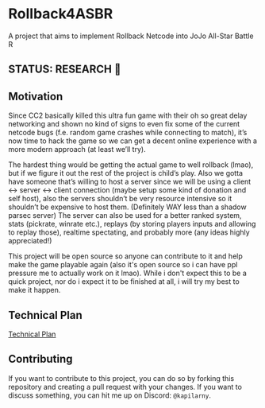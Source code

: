 # Rollback4ASBR

A project that aims to implement Rollback Netcode into JoJo All-Star Battle R

## STATUS: RESEARCH 🔎

## Motivation

Since CC2 basically killed this ultra fun game with their oh so great delay networking and shown no kind of signs to even fix some of the current netcode bugs (f.e. random game crashes while connecting to match), it’s now time to hack the game so we can get a decent online experience with a more modern approach (at least we’ll try).

The hardest thing would be getting the actual game to well rollback (lmao), but if we figure it out the rest of the project is child’s play. Also we gotta have someone that’s willing to host a server since we will be using a client <-> server <-> client connection (maybe setup some kind of donation and self host), also the servers shouldn’t be very resource intensive so it shouldn’t be expensive to host them. (Definitely WAY less than a shadow parsec server)
The server can also be used for a better ranked system, stats (pickrate, winrate etc.), replays (by storing players inputs and allowing to replay those), realtime spectating, and probably more (any ideas highly appreciated!)

This project will be open source so anyone can contribute to it and help make the game playable again (also it's open source so i can have ppl pressure me to actually work on it lmao). While i don't expect this to be a quick project, nor do i expect it to be finished at all, i will try my best to make it happen.

## Technical Plan

[Technical Plan](./doc/technical-plan.md)

## Contributing

If you want to contribute to this project, you can do so by forking this repository and creating a pull request with your changes. If you want to discuss something, you can hit me up on Discord: `@kapilarny`.
